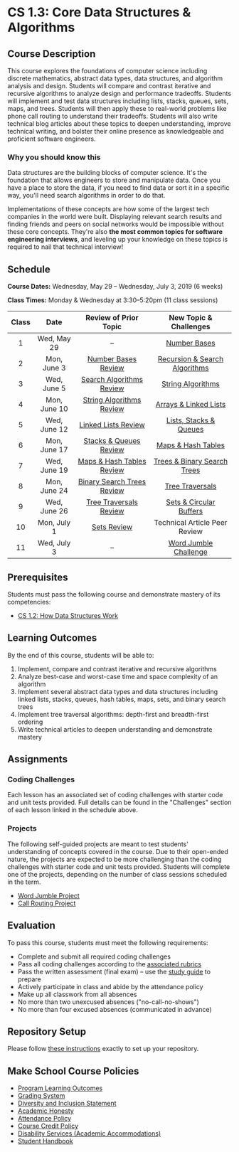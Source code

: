 # CS 1.3: Core Data Structures & Algorithms

## Course Description

This course explores the foundations of computer science including discrete mathematics, abstract data types, data structures, and algorithm analysis and design. Students will compare and contrast iterative and recursive algorithms to analyze design and performance tradeoffs. Students will implement and test data structures including lists, stacks, queues, sets, maps, and trees. Students will then apply these to real-world problems like phone call routing to understand their tradeoffs. Students will also write technical blog articles about these topics to deepen understanding, improve technical writing, and bolster their online presence as knowledgeable and proficient software engineers.

### Why you should know this
Data structures are the building blocks of computer science. It's the foundation that allows engineers to store and manipulate data. Once you have a place to store the data, if you need to find data or sort it in a specific way, you'll need search algorithms in order to do that.

Implementations of these concepts are how some of the largest tech companies in the world were built. Displaying relevant search results and finding friends and peers on social networks would be impossible without these core concepts. They're also **the most common topics for software engineering interviews**, and leveling up your knowledge on these topics is required to nail that technical interview!


## Schedule

**Course Dates:** Wednesday, May 29 – Wednesday, July 3, 2019 (6 weeks)

**Class Times:** Monday & Wednesday at 3:30–5:20pm (11 class sessions)


| Class |     Date     |     Review of Prior Topic     |      New Topic & Challenges       |
|:-----:|:------------:|:-----------------------------:|:---------------------------------:|
|   1   | Wed, May 29  |               –               | [Number Bases][]                  |
|   2   | Mon, June 3  | [Number Bases Review][]       | [Recursion & Search Algorithms][] |
|   3   | Wed, June 5  | [Search Algorithms Review][]  | [String Algorithms][]             |
|   4   | Mon, June 10 | [String Algorithms Review][]  | [Arrays & Linked Lists][]         |
|   5   | Wed, June 12 | [Linked Lists Review][]       | [Lists, Stacks & Queues][]        |
|   6   | Mon, June 17 | [Stacks & Queues Review][]    | [Maps & Hash Tables][]            |
|   7   | Wed, June 19 | [Maps & Hash Tables Review][] | [Trees & Binary Search Trees][]   |
|   8   | Mon, June 24 | [Binary Search Trees Review][]| [Tree Traversals][]               |
|   9   | Wed, June 26 | [Tree Traversals Review][]    | [Sets & Circular Buffers][]       |
|  10   | Mon, July 1  | [Sets Review][]               | Technical Article Peer Review     |
|  11   | Wed, July 3  |               –               | [Word Jumble Challenge][]         |

[Number Bases]: Lessons/NumberBases.md
[Number Bases Review]: Lessons/NumberBases.md#code-review-in-pairs-25-min
[Recursion & Search Algorithms]: Lessons/RecursionSearchAlgorithms.md
[Search Algorithms Review]: Lessons/RecursionSearchAlgorithms.md#code-review--presentations-80-min
[String Algorithms]: Lessons/StringAlgorithms.md
[String Algorithms Review]: Lessons/StringAlgorithms.md#code-review--presentations-80-min
[Arrays & Linked Lists]: Lessons/ArraysLinkedLists.md
[Linked Lists Review]: Lessons/ArraysLinkedLists.md
[Lists, Stacks & Queues]: Lessons/ListsStacksQueues.md
[Stacks & Queues Review]: Lessons/ListsStacksQueues.md#activity---stacks-and-queues-worksheet---overview--15-min
[Maps & Hash Tables]: Lessons/MapsHashTables.md
[Maps & Hash Tables Review]: Lessons/MapsHashTables.md#activity---drawing-a-hashtable--35-min
[Trees & Binary Search Trees]: Lessons/TreesBinarySearchTrees.md
[Binary Search Trees Review]: Lessons/TreesBinarySearchTrees.md
[Tree Traversals]: Lessons/TreeTraversals.md
[Tree Traversals Review]: Lessons/TreeTraversals.md#code-review-80-min
[Sets & Circular Buffers]: Lessons/SetsCircularBuffers.md
[Sets Review]: Lessons/SetsCircularBuffers.md
[Word Jumble Challenge]: Lessons/WordJumble.md
[Call Routing Project]: project/ReadMe.md


## Prerequisites

Students must pass the following course and demonstrate mastery of its competencies:
- [CS 1.2: How Data Structures Work](https://make.sc/cs12-repo)


## Learning Outcomes

By the end of this course, students will be able to:
1. Implement, compare and contrast iterative and recursive algorithms
1. Analyze best-case and worst-case time and space complexity of an algorithm
1. Implement several abstract data types and data structures including linked lists, stacks, queues, hash tables, maps, sets, and binary search trees
1. Implement tree traversal algorithms: depth-first and breadth-first ordering
1. Write technical articles to deepen understanding and demonstrate mastery


## Assignments

### Coding Challenges

Each lesson has an associated set of coding challenges with starter code and unit tests provided. Full details can be found in the "Challenges" section of each lesson linked in the schedule above.

### Projects

The following self-guided projects are meant to test students' understanding of concepts covered in the course. Due to their open-ended nature, the projects are expected to be more challenging than the coding challenges with starter code and unit tests provided. Students will complete one of the projects, depending on the number of class sessions scheduled in the term.

- [Word Jumble Project](Lessons/WordJumble.md)
- [Call Routing Project](project/ReadMe.md)


## Evaluation

To pass this course, students must meet the following requirements:
- Complete and submit all required coding challenges
- Pass all coding challenges according to the [associated rubrics](https://make.sc/cs13-rubrics)
- Pass the written assessment (final exam) – use the [study guide](https://make.sc/cs11-study-guide) to prepare
- Actively participate in class and abide by the attendance policy
- Make up all classwork from all absences
- No more than two unexcused absences ("no-call-no-shows")
- No more than four excused absences (communicated in advance)


## Repository Setup

Please follow [these instructions](Setup.md) exactly to set up your repository.


## Make School Course Policies

- [Program Learning Outcomes](https://make.sc/program-learning-outcomes)
- [Grading System](https://make.sc/grading-system)
- [Diversity and Inclusion Statement](https://make.sc/diversity-and-inclusion-statement)
- [Academic Honesty](https://make.sc/academic-honesty-policy)
- [Attendance Policy](https://make.sc/attendance-policy)
- [Course Credit Policy](https://make.sc/course-credit-policy)
- [Disability Services (Academic Accommodations)](https://make.sc/disability-services)
- [Student Handbook](https://make.sc/student-handbook)
